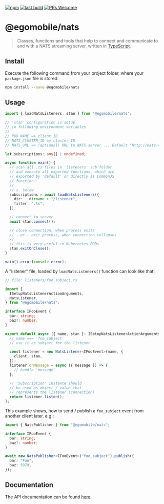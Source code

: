 [![npm](https://img.shields.io/npm/v/@egomobile/nats.svg)](https://www.npmjs.com/package/@egomobile/nats)
[![last build](https://img.shields.io/github/workflow/status/egomobile/node-nats/Publish)](https://github.com/egomobile/node-nats/actions?query=workflow%3APublish)
[![PRs Welcome](https://img.shields.io/badge/PRs-welcome-brightgreen.svg?style=flat-square)](https://github.com/egomobile/node-nats/pulls)

# @egomobile/nats

> Classes, functions and tools that help to connect and communicate to and with a NATS streaming server, written in [TypeScript](https://www.typescriptlang.org/).

## Install

Execute the following command from your project folder, where your `package.json` file is stored:

```bash
npm install --save @egomobile/nats
```

## Usage

```typescript
import { loadNatsListeners, stan } from "@egomobile/nats";

// 'stan' configuration is setup
// in following environment variables
//
// POD_NAME => client ID
// NATS_CLUSTER_ID => cluster ID
// NATS_URL => (optional) URL to NATS server ... Default 'http://nats:4222'

let subscriptions: any[] | undefined;

async function main() {
  // scan all .ts files in 'listeners' sub folder
  // and execute all exported functions, which are
  // exported by 'default' or directly as CommonJS
  // function
  //
  // s. below
  subscriptions = await loadNatsListeners({
    dir: __dirname + "/listener",
    filter: ".ts",
  });

  // connect to server
  await stan.connect();

  // close connection, when process exits
  // --or-- exit process, when connection collapses
  //
  // this is very useful in Kubernetes PODs
  stan.exitOnClose();
}

main().error(console.error);
```

A "listener" file, loaded by `loadNatsListeners()` function can look like that:

```typescript
// file: listeners/foo_subject.ts

import {
  ISetupNatsListenerActionArguments,
  NatsListener,
} from "@egomobile/nats";

interface IFooEvent {
  bar: string;
  baz?: number;
}

export default async ({ name, stan }: ISetupNatsListenerActionArguments) => {
  // name === 'foo_subject'
  // use it as subject for the listener

  const listener = new NatsListener<IFooEvent>(name, {
    client: stan,
  });
  listener.onMessage = async ({ message }) => {
    // handle 'message'
  };

  // 'Subscription' instance should
  // be used as object / value that
  // represents the listener (connection)
  return listener.listen();
};
```

This example shows, how to send / publish a `foo_subject` event from another client later, e.g.:

```typescript
import { NatsPublisher } from "@egomobile/nats";

interface IFooEvent {
  bar: string;
  baz?: number;
}

await new NatsPublisher<IFooEvent>("foo_subject").publish({
  bar: "Foo",
  baz: 5979,
});
```

## Documentation

The API documentation can be found [here](https://egomobile.github.io/node-nats/).
